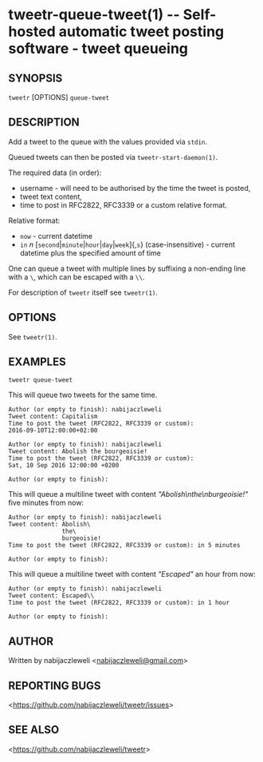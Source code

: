tweetr-queue-tweet(1) -- Self-hosted automatic tweet posting software - tweet queueing
==========================================================================================

## SYNOPSIS

`tweetr` [OPTIONS] `queue-tweet`

## DESCRIPTION

Add a tweet to the queue with the values provided via `stdin`.

Queued tweets can then be posted via `tweetr-start-daemon(1)`.

The required data (in order):

  * username - will need to be authorised by the time the tweet is posted,
  * tweet text content,
  * time to post in RFC2822, RFC3339 or a custom relative format.

Relative format:

  * `now` - current datetime
  * `in` *n* [`second`|`minute`|`hour`|`day`|`week`]{,`s`} (case-insensitive) -
      current datetime plus the specified amount of time

One can queue a tweet with multiple lines by suffixing a non-ending line
with a `\`, which can be escaped with a `\\`.

For description of `tweetr` itself see `tweetr(1)`.

## OPTIONS

  See `tweetr(1)`.

## EXAMPLES

  `tweetr queue-tweet`

  This will queue two tweets for the same time.

    Author (or empty to finish): nabijaczleweli
    Tweet content: Capitalism
    Time to post the tweet (RFC2822, RFC3339 or custom):
    2016-09-10T12:00:00+02:00

    Author (or empty to finish): nabijaczleweli
    Tweet content: Abolish the bourgeoisie!
    Time to post the tweet (RFC2822, RFC3339 or custom):
    Sat, 10 Sep 2016 12:00:00 +0200

    Author (or empty to finish):

  This will queue a multiline tweet with content *"Abolish\nthe\nburgeoisie!"*
  five minutes from now:

    Author (or empty to finish): nabijaczleweli
    Tweet content: Abolish\
                   the\
                   burgeoisie!
    Time to post the tweet (RFC2822, RFC3339 or custom): in 5 minutes

    Author (or empty to finish):

  This will queue a multiline tweet with content *"Escaped\"* an hour from now:

    Author (or empty to finish): nabijaczleweli
    Tweet content: Escaped\\
    Time to post the tweet (RFC2822, RFC3339 or custom): in 1 hour

    Author (or empty to finish):

## AUTHOR

Written by nabijaczleweli &lt;<nabijaczleweli@gmail.com>&gt;

## REPORTING BUGS

&lt;<https://github.com/nabijaczleweli/tweetr/issues>&gt;

## SEE ALSO

&lt;<https://github.com/nabijaczleweli/tweetr>&gt;
